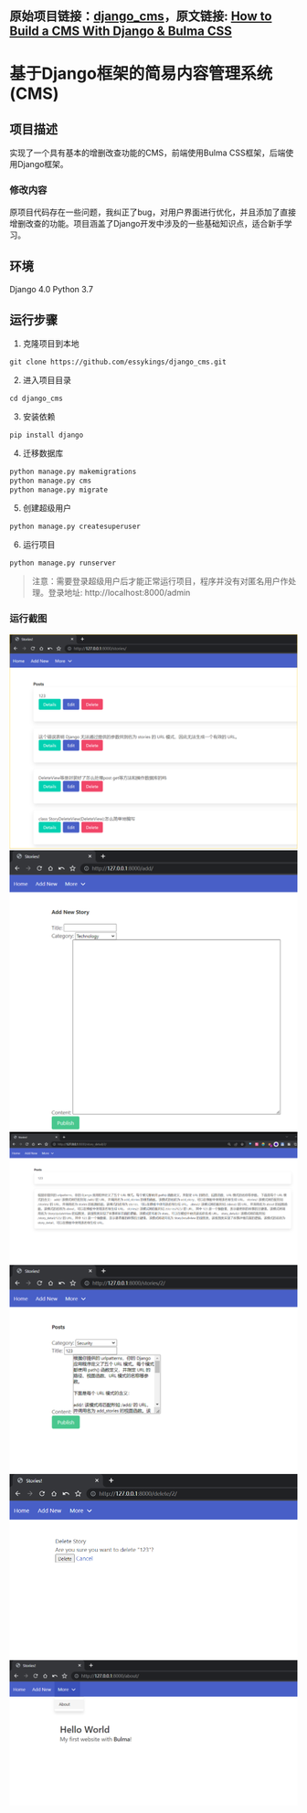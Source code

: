 原始项目链接：[django_cms](https://github.com/essykings/django_cms)，原文链接: [How to Build a CMS With Django & Bulma CSS](https://python.plainenglish.io/how-to-build-a-cms-with-django-bulma-css-b76de3afa23f)
---
# 基于Django框架的简易内容管理系统(CMS)

## 项目描述
实现了一个具有基本的增删改查功能的CMS，前端使用Bulma CSS框架，后端使用Django框架。
### 修改内容
原项目代码存在一些问题，我纠正了bug，对用户界面进行优化，并且添加了直接增删改查的功能。项目涵盖了Django开发中涉及的一些基础知识点，适合新手学习。

## 环境
Django 4.0
Python 3.7

## 运行步骤
1. 克隆项目到本地
```
git clone https://github.com/essykings/django_cms.git
```
2. 进入项目目录
```
cd django_cms
```
3. 安装依赖
```
pip install django
```
4. 迁移数据库
```
python manage.py makemigrations
python manage.py cms
python manage.py migrate
```
5. 创建超级用户
```
python manage.py createsuperuser
```
6. 运行项目
```
python manage.py runserver
```

> 注意：需要登录超级用户后才能正常运行项目，程序并没有对匿名用户作处理。登录地址: http://localhost:8000/admin




### 运行截图
![](imgs/1.png)
![](imgs/2.png)
![](imgs/3.png)
![](imgs/4.png)
![](imgs/5.png)
![](imgs/6.png)




